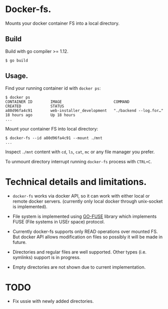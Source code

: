 # Docker-fs.

Mounts your docker container FS into a local directory.

## Build

Build with go compiler >= 1.12.
```
$ go build
```

## Usage.

Find your running container id with `docker ps`:
```
$ docker ps
CONTAINER ID        IMAGE                       COMMAND                  CREATED             STATUS
a80d96fa4c91        web-installer_development   "./backend --log.for…"   18 hours ago        Up 18 hours
...
```

Mount your container FS into local directory:
```
$ docker-fs --id a80d96fa4c91 --mount ./mnt
...
```

Inspect `./mnt` content with `cd`, `ls`, `cat`, `mc` or any file manager you prefer.

To unmount directory interrupt running `docker-fs` process with `CTRL+C`.

# Technical details and limitations.

- `docker-fs` works via docker API, so it can work with either local or remote docker servers.
(currently only local docker through unix-socket is implemented).

- File system is implemented using [GO-FUSE](https://github.com/hanwen/go-fuse) library which implements FUSE (File systems in USEr space) protocol.

- Currently docker-fs supports only READ operations over mounted FS. But docker API allows modification on files so possibly it will be made in future.

- Directories and regular files are well supported. Other types (i.e. symlinks) support is in progress.

- Empty directories are not shown due to current implementation.

# TODO

- Fix ussie with newly added directories.

